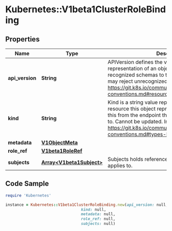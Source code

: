 # Kubernetes::V1beta1ClusterRoleBinding

## Properties

Name | Type | Description | Notes
------------ | ------------- | ------------- | -------------
**api_version** | **String** | APIVersion defines the versioned schema of this representation of an object. Servers should convert recognized schemas to the latest internal value, and may reject unrecognized values. More info: https://git.k8s.io/community/contributors/devel/api-conventions.md#resources | [optional] 
**kind** | **String** | Kind is a string value representing the REST resource this object represents. Servers may infer this from the endpoint the client submits requests to. Cannot be updated. In CamelCase. More info: https://git.k8s.io/community/contributors/devel/api-conventions.md#types-kinds | [optional] 
**metadata** | [**V1ObjectMeta**](V1ObjectMeta.md) |  | [optional] 
**role_ref** | [**V1beta1RoleRef**](V1beta1RoleRef.md) |  | 
**subjects** | [**Array&lt;V1beta1Subject&gt;**](V1beta1Subject.md) | Subjects holds references to the objects the role applies to. | [optional] 

## Code Sample

```ruby
require 'Kubernetes'

instance = Kubernetes::V1beta1ClusterRoleBinding.new(api_version: null,
                                 kind: null,
                                 metadata: null,
                                 role_ref: null,
                                 subjects: null)
```


